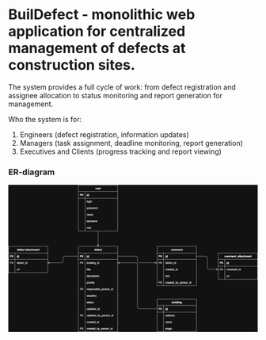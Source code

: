 # BuilDefect - monolithic web application for centralized management of defects at construction sites.

The system provides a full cycle of work: from defect registration and assignee allocation to status monitoring and report generation for management.

Who the system is for:
1) Engineers (defect registration, information updates)
2) Managers (task assignment, deadline monitoring, report generation)
3) Executives and Clients (progress tracking and report viewing)


### ER-diagram

![alt text](https://github.com/Quasar777/buildefect/blob/main/buisness%20analytics/BuilDefect_ER.drawio.png?raw=true)